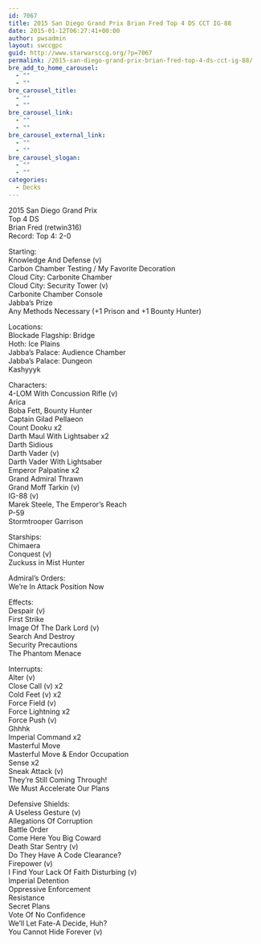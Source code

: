 ```yaml
---
id: 7067
title: 2015 San Diego Grand Prix Brian Fred Top 4 DS CCT IG-88
date: 2015-01-12T06:27:41+00:00
author: pwsadmin
layout: swccgpc
guid: http://www.starwarsccg.org/?p=7067
permalink: /2015-san-diego-grand-prix-brian-fred-top-4-ds-cct-ig-88/
bre_add_to_home_carousel:
  - ""
  - ""
bre_carousel_title:
  - ""
  - ""
bre_carousel_link:
  - ""
  - ""
bre_carousel_external_link:
  - ""
  - ""
bre_carousel_slogan:
  - ""
  - ""
categories:
  - Decks
---
```

2015 San Diego Grand Prix  
Top 4 DS  
Brian Fred (retwin316)  
Record: Top 4: 2-0

Starting:  
Knowledge And Defense (v)  
Carbon Chamber Testing / My Favorite Decoration  
Cloud City: Carbonite Chamber  
Cloud City: Security Tower (v)  
Carbonite Chamber Console  
Jabba&#8217;s Prize  
Any Methods Necessary (+1 Prison and +1 Bounty Hunter)

Locations:  
Blockade Flagship: Bridge  
Hoth: Ice Plains  
Jabba&#8217;s Palace: Audience Chamber  
Jabba&#8217;s Palace: Dungeon  
Kashyyyk

Characters:  
4-LOM With Concussion Rifle (v)  
Arica  
Boba Fett, Bounty Hunter  
Captain Gilad Pellaeon  
Count Dooku x2  
Darth Maul With Lightsaber x2  
Darth Sidious  
Darth Vader (v)  
Darth Vader With Lightsaber  
Emperor Palpatine x2  
Grand Admiral Thrawn  
Grand Moff Tarkin (v)  
IG-88 (v)  
Marek Steele, The Emperor&#8217;s Reach  
P-59  
Stormtrooper Garrison

Starships:  
Chimaera  
Conquest (v)  
Zuckuss in Mist Hunter

Admiral&#8217;s Orders:  
We&#8217;re In Attack Position Now

Effects:  
Despair (v)  
First Strike  
Image Of The Dark Lord (v)  
Search And Destroy  
Security Precautions  
The Phantom Menace

Interrupts:  
Alter (v)  
Close Call (v) x2  
Cold Feet (v) x2  
Force Field (v)  
Force Lightning x2  
Force Push (v)  
Ghhhk  
Imperial Command x2  
Masterful Move  
Masterful Move & Endor Occupation  
Sense x2  
Sneak Attack (v)  
They&#8217;re Still Coming Through!  
We Must Accelerate Our Plans

Defensive Shields:  
A Useless Gesture (v)  
Allegations Of Corruption  
Battle Order  
Come Here You Big Coward  
Death Star Sentry (v)  
Do They Have A Code Clearance?  
Firepower (v)  
I Find Your Lack Of Faith Disturbing (v)  
Imperial Detention  
Oppressive Enforcement  
Resistance  
Secret Plans  
Vote Of No Confidence  
We&#8217;ll Let Fate-A Decide, Huh?  
You Cannot Hide Forever (v)